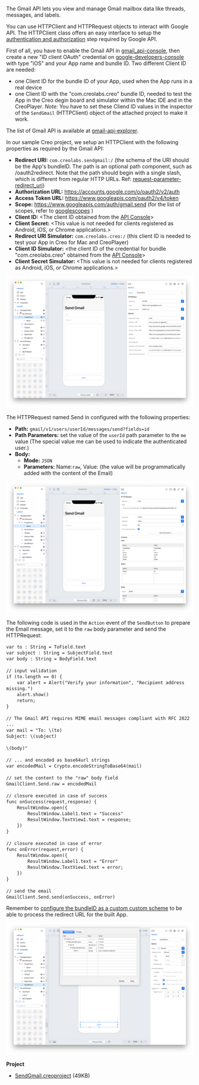 The Gmail API lets you view and manage Gmail mailbox data like threads, messages, and labels.

You can use HTTPClient and HTTPRequest objects to interact with Google API.
The HTTPClient class offers an easy interface to setup the [authentication and authorization](https://developers.google.com/identity/protocols/OAuth2) step required by Google API.

First of all, you have to enable the Gmail API in [gmail_api-console](https://console.cloud.google.com/apis/library/gmail.googleapis.com), then create a new "ID client OAuth" credential on [google-developers-console](https://console.developers.google.com/apis/credentials) with type "iOS" and your App name and bundle ID.
Two different Client ID are needed:
* one Client ID for the bundle ID of your App, used when the App runs in a real device
* one Client ID with the "com.creolabs.creo" bundle ID, needed to test the App in the Creo degin board and simulator within the Mac IDE and in the CreoPlayer.
*Note:* You have to set these Cliend ID values in the inspector of the `SendGmail` (HTTPClient) object of the attached project to make it work.

The list of Gmail API is available at [gmail-api-explorer](https://developers.google.com/apis-explorer/?hl=it#p/gmail/v1/).

In our sample Creo project, we setup an HTTPClient with the following properties as required by the Gmail API:
* **Redirect URI:** `com.creolabs.sendgmail:/` (the schema of the URI should be the App's bundleID. The path is an optional path component, such as /oauth2redirect. Note that the path should begin with a single slash, which is different from regular HTTP URLs. Ref: [request-parameter-redirect_uri](https://developers.google.com/identity/protocols/OAuth2InstalledApp#request-parameter-redirect_uri))
* **Authorization URL:** https://accounts.google.com/o/oauth2/v2/auth
* **Access Token URL:** https://www.googleapis.com/oauth2/v4/token
* **Scope:** https://www.googleapis.com/auth/gmail.send (for the list of scopes, refer to [googlescopes](https://developers.google.com/identity/protocols/googlescopes) )
* **Client ID:** <The client ID obtained from the [API Console](https://console.developers.google.com/apis/credentials)>
* **Client Secret:** <This value is not needed for clients registered as Android, iOS, or Chrome applications.>
* **Redirect URI Simulator:** `com.creolabs.creo:/` (this client ID is needed to test your App in Creo for Mac and CreoPlayer)
* **Client ID Simulator:** <the client ID of the credential for bundle "com.creolabs.creo" obtained from the [API Console](https://console.developers.google.com/apis/credentials)>
* **Client Secret Simulator:** <This value is not needed for clients registered as Android, iOS, or Chrome applications.>

![SendGmail](../images/technotes/sendgmail-1.png)

The HTTPRequest named Send in configured with the following properties:
* **Path:** `gmail/v1/users/userId/messages/send?fields=id`
* **Path Parameters:** set the value of the `userId` path parameter to the `me` value (The special value me can be used to indicate the authenticated user.)
* **Body:**
	* **Mode:** `JSON`
	* **Parameters:** Name:`raw`, Value:<empty> (the value will be programmatically added with the content of the Email)

![SendGmail](../images/technotes/sendgmail-2.png)

The following code is used in the `Action` event of the `SendButton` to prepare the Email message, set it to the `raw` body parameter and send the HTTPRequest:

```
var to : String = ToField.text
var subject : String = SubjectField.text
var body : String = BodyField.text

// input validation
if (to.length == 0) {
	var alert = Alert("Verify your information", "Recipient address missing.")
	alert.show()
	return;
}

// The Gmail API requires MIME email messages compliant with RFC 2822 ...
var mail = "To: \(to)
Subject: \(subject)

\(body)"

// ... and encoded as base64url strings
var encodedMail = Crypto.encodeStringToBase64(mail)

// set the content to the "raw" body field
GmailClient.Send.raw = encodedMail

// closure executed in case of success
func onSuccess(request,response) {
	ResultWindow.open({
		ResultWindow.Label1.text = "Success"
		ResultWindow.TextView1.text = response;
	})
}

// closure executed in case of error
func onError(request,error) {
	ResultWindow.open({
		ResultWindow.Label1.text = "Error"
		ResultWindow.TextView1.text = error;
	})
}

// send the email
GmailClient.Send.send(onSuccess, onError)
```

Remember to [configure the bundleID as a custom custom scheme](https://docs.creolabs.com/technotes/open-url.html) to be able to
process the redirect URL for the built App.

![SendGmail](../images/technotes/sendgmail-3.png)

**Project**
* [SendGmail.creoproject]({{github_raw_link}}/assets/SendGmail.creoproject.zip) (49KB)
